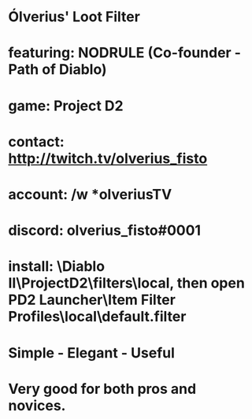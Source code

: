 # Ólverius' Loot Filter
# featuring: NODRULE (Co-founder - Path of Diablo)
# game: Project D2
# contact: http://twitch.tv/olverius_fisto
# account: /w *olveriusTV
# discord: olverius_fisto#0001
# install: \Diablo II\ProjectD2\filters\local, then open PD2 Launcher\Item Filter Profiles\local\default.filter
# Simple - Elegant - Useful
# Very good for both pros and novices.
